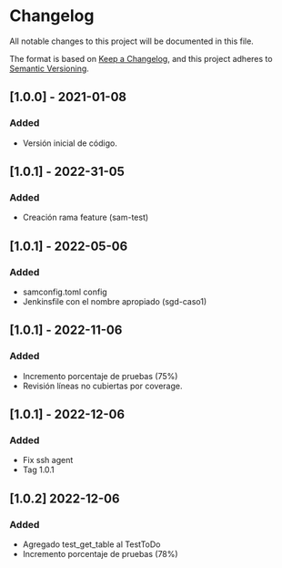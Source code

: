 # Changelog
All notable changes to this project will be documented in this file.

The format is based on [Keep a Changelog](https://keepachangelog.com/en/1.0.0/),
and this project adheres to [Semantic Versioning](https://semver.org/spec/v2.0.0.html).

## [1.0.0] - 2021-01-08
### Added
- Versión inicial de código.

## [1.0.1] - 2022-31-05
### Added
- Creación rama feature (sam-test)

## [1.0.1] - 2022-05-06
### Added 
- samconfig.toml config
- Jenkinsfile con el nombre apropiado (sgd-caso1)

## [1.0.1] - 2022-11-06
### Added

- Incremento porcentaje de pruebas (75%)
- Revisión líneas no cubiertas por coverage.

## [1.0.1] - 2022-12-06
### Added

- Fix ssh agent
- Tag 1.0.1

## [1.0.2] 2022-12-06
### Added

- Agregado test_get_table al TestToDo
- Incremento porcentaje de pruebas (78%)